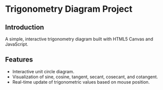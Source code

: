 # Trigonometry Diagram Project

## Introduction
A simple, interactive trigonometry diagram built with HTML5 Canvas and JavaScript. 

## Features
- Interactive unit circle diagram.
- Visualization of sine, cosine, tangent, secant, cosecant, and cotangent.
- Real-time update of trigonometric values based on mouse position.


